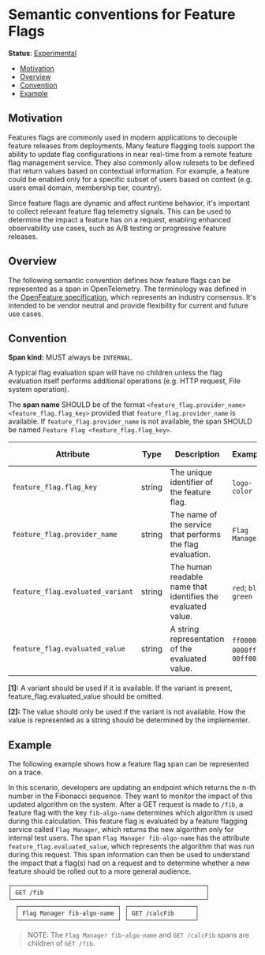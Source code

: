 # Semantic conventions for Feature Flags

**Status**: [Experimental](../../document-status.md)

<!-- Re-generate TOC with `markdown-toc --no-first-h1 -i` -->

<!-- toc -->

- [Motivation](#motivation)
- [Overview](#overview)
- [Convention](#convention)
- [Example](#example)

<!-- tocstop -->

## Motivation

Features flags are commonly used in modern applications to decouple feature releases from deployments.
Many feature flagging tools support the ability to update flag configurations in near real-time from a remote feature flag management service.
They also commonly allow rulesets to be defined that return values based on contextual information.
For example, a feature could be enabled only for a specific subset of users based on context (e.g. users email domain, membership tier, country).

Since feature flags are dynamic and affect runtime behavior, it's important to collect relevant feature flag telemetry signals.
This can be used to determine the impact a feature has on a request, enabling enhanced observability use cases, such as A/B testing or progressive feature releases.

## Overview

The following semantic convention defines how feature flags can be represented as a span in OpenTelemetry.
The terminology was defined in the [OpenFeature specification](https://docs.openfeature.dev/docs/specification/), which represents an industry consensus.
It's intended to be vendor neutral and provide flexibility for current and future use cases.

## Convention

**Span kind:** MUST always be `INTERNAL`.

A typical flag evaluation span will have no children unless the flag evaluation itself performs additional operations (e.g. HTTP request, File system operation).

The **span name** SHOULD be of the format `<feature_flag.provider_name> <feature_flag.flag_key>` provided that `feature_flag.provider_name` is available. If `feature_flag.provider_name` is not available, the span SHOULD be named `Feature Flag <feature_flag.flag_key>`.

<!-- semconv feature_flag -->
| Attribute  | Type | Description  | Examples  | Requirement Level |
|---|---|---|---|---|
| `feature_flag.flag_key` | string | The unique identifier of the feature flag. | `logo-color` | Required |
| `feature_flag.provider_name` | string | The name of the service that performs the flag evaluation. | `Flag Manager` | Recommended |
| `feature_flag.evaluated_variant` | string | The human readable name that identifies the evaluated value. | `red`; `blue`; `green` | Conditionally Required: [1] |
| `feature_flag.evaluated_value` | string | A string representation of the evaluated value. | `ff0000`; `0000ff`; `00ff00` | Conditionally Required: [2] |

**[1]:** A variant should be used if it is available. If the variant is present, feature_flag.evaluated_value should be omitted.

**[2]:** The value should only be used if the variant is not available. How the value is represented as a string should be determined by the implementer.
<!-- endsemconv -->

## Example

The following example shows how a feature flag span can be represented on a trace.

In this scenario, developers are updating an endpoint which returns the n-th number in the Fibonacci sequence.
They want to monitor the impact of this updated algorithm on the system.
After a GET request is made to `/fib`, a feature flag with the key `fib-algo-name` determines which algorithm is used during this calculation.
This feature flag is evaluated by a feature flagging service called `Flag Manager`, which returns the new algorithm only for internal test users.
The span `Flag Manager fib-algo-name` has the attribute `feature_flag.evaluated_value`, which represents the algorithm that was run during this request.
This span information can then be used to understand the impact that a flag(s) had on a request and to determine whether a new feature should be rolled out to a more general audience.

```
┌───────────────────────────────────────────────────────┐
│ GET /fib                                              │
└───────────────────────────────────────────────────────┘
  ┌────────────────────────────┐ ┌───────────────────┐
  │ Flag Manager fib-algo-name │ │ GET /calcFib      │
  └────────────────────────────┘ └───────────────────┘
```

> NOTE: The `Flag Manager fib-algo-name` and `GET /calcFib` spans are children of `GET /fib`.
